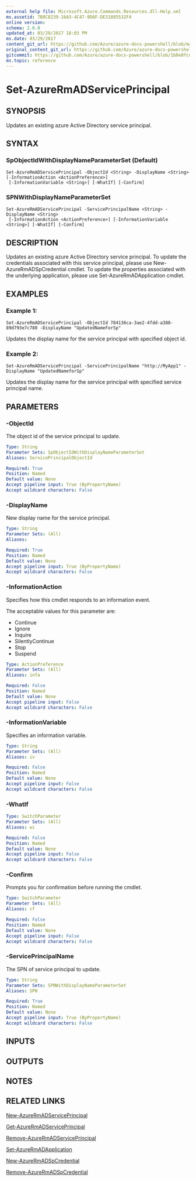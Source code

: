 ```yaml
---
external help file: Microsoft.Azure.Commands.Resources.dll-Help.xml
ms.assetid: 7B8C8239-16A3-4C47-9D6F-DE31885532F4
online version:
schema: 2.0.0
updated_at: 03/29/2017 18:03 PM
ms.date: 03/29/2017
content_git_url: https://github.com/Azure/azure-docs-powershell/blob/master/azureps-cmdlets-docs/ResourceManager/AzureRM.Resources/v3.7.0/Set-AzureRmADServicePrincipal.md
original_content_git_url: https://github.com/Azure/azure-docs-powershell/blob/master/azureps-cmdlets-docs/ResourceManager/AzureRM.Resources/v3.7.0/Set-AzureRmADServicePrincipal.md
gitcommit: https://github.com/Azure/azure-docs-powershell/blob/1b0e8fcdd474515f4a6eeac956865e25badf43bd
ms.topic: reference
---
```


# Set-AzureRmADServicePrincipal

## SYNOPSIS
Updates an existing azure Active Directory service principal.

## SYNTAX

### SpObjectIdWithDisplayNameParameterSet (Default)
```
Set-AzureRmADServicePrincipal -ObjectId <String> -DisplayName <String> [-InformationAction <ActionPreference>]
 [-InformationVariable <String>] [-WhatIf] [-Confirm]
```

### SPNWithDisplayNameParameterSet
```
Set-AzureRmADServicePrincipal -ServicePrincipalName <String> -DisplayName <String>
 [-InformationAction <ActionPreference>] [-InformationVariable <String>] [-WhatIf] [-Confirm]
```

## DESCRIPTION
Updates an existing azure Active Directory service principal. 
To update the credentials associated with this service principal, please use New-AzureRmADSpCredential cmdlet. 
To update the properties associated with the underlying application, please use Set-AzureRmADApplication cmdlet.

## EXAMPLES

### Example 1:


```
Set-AzureRmADServicePrincipal -ObjectId 784136ca-3ae2-4fdd-a388-89d793e7c780 -DisplayName "UpdatedNameForSp"
```

Updates the display name for the service principal with specified object id.

### Example 2:


```
Set-AzureRmADServicePrincipal -ServicePrincipalName "http://MyApp1" -DisplayName "UpdatedNameforSp"
```

Updates the display name for the service principal with specified service principal name.

## PARAMETERS

### -ObjectId
The object id of the service principal to update.

```yaml
Type: String
Parameter Sets: SpObjectIdWithDisplayNameParameterSet
Aliases: ServicePrincipalObjectId

Required: True
Position: Named
Default value: None
Accept pipeline input: True (ByPropertyName)
Accept wildcard characters: False
```

### -DisplayName
New display name for the service principal.

```yaml
Type: String
Parameter Sets: (All)
Aliases: 

Required: True
Position: Named
Default value: None
Accept pipeline input: True (ByPropertyName)
Accept wildcard characters: False
```

### -InformationAction
Specifies how this cmdlet responds to an information event.

The acceptable values for this parameter are:

- Continue
- Ignore
- Inquire
- SilentlyContinue
- Stop
- Suspend

```yaml
Type: ActionPreference
Parameter Sets: (All)
Aliases: infa

Required: False
Position: Named
Default value: None
Accept pipeline input: False
Accept wildcard characters: False
```

### -InformationVariable
Specifies an information variable.

```yaml
Type: String
Parameter Sets: (All)
Aliases: iv

Required: False
Position: Named
Default value: None
Accept pipeline input: False
Accept wildcard characters: False
```

### -WhatIf


```yaml
Type: SwitchParameter
Parameter Sets: (All)
Aliases: wi

Required: False
Position: Named
Default value: None
Accept pipeline input: False
Accept wildcard characters: False
```

### -Confirm
Prompts you for confirmation before running the cmdlet.

```yaml
Type: SwitchParameter
Parameter Sets: (All)
Aliases: cf

Required: False
Position: Named
Default value: None
Accept pipeline input: False
Accept wildcard characters: False
```

### -ServicePrincipalName
The SPN of service principal to update.

```yaml
Type: String
Parameter Sets: SPNWithDisplayNameParameterSet
Aliases: SPN

Required: True
Position: Named
Default value: None
Accept pipeline input: True (ByPropertyName)
Accept wildcard characters: False
```

## INPUTS

## OUTPUTS

## NOTES

## RELATED LINKS

[New-AzureRmADServicePrincipal]()

[Get-AzureRmADServicePrincipal]()

[Remove-AzureRmADServicePrincipal]()

[Set-AzureRmADApplication]()

[New-AzureRmADSpCredential]()

[Remove-AzureRmADSpCredential]()

